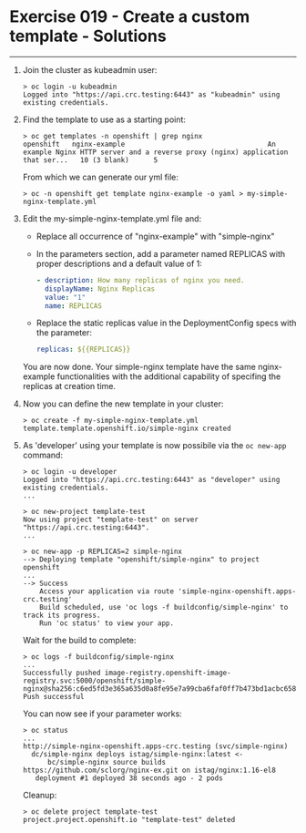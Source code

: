 # Exercise 019 - Create a custom template - Solutions

---

1. Join the cluster as kubeadmin user:

   ```console
   > oc login -u kubeadmin
   Logged into "https://api.crc.testing:6443" as "kubeadmin" using existing credentials.
   ```

2. Find the template to use as a starting point:

   ```console
   > oc get templates -n openshift | grep nginx
   openshift   nginx-example                                   An example Nginx HTTP server and a reverse proxy (nginx) application that ser...   10 (3 blank)      5
   ```

   From which we can generate our yml file:

   ```console
   > oc -n openshift get template nginx-example -o yaml > my-simple-nginx-template.yml
   ```

3. Edit the my-simple-nginx-template.yml file and:

   - Replace all occurrence of "nginx-example" with "simple-nginx"
   - In the parameters section, add a parameter named REPLICAS with proper
     descriptions and a default value of 1:

     ```yaml
     - description: How many replicas of nginx you need.
       displayName: Nginx Replicas
       value: "1"
       name: REPLICAS
     ```

   - Replace the static replicas value in the DeploymentConfig specs with the
     parameter:

     ```yaml
     replicas: ${{REPLICAS}}
     ```

   You are now done. Your simple-nginx template have the same nginx-example
   functionalities with the additional capability of specifing the replicas at
   creation time.

4. Now you can define the new template in your cluster:

   ```console
   > oc create -f my-simple-nginx-template.yml
   template.template.openshift.io/simple-nginx created
   ```

5. As 'developer' using your template is now possibile via the ```oc new-app```
   command:

   ```console
   > oc login -u developer
   Logged into "https://api.crc.testing:6443" as "developer" using existing credentials.
   ...

   > oc new-project template-test
   Now using project "template-test" on server "https://api.crc.testing:6443".
   ...

   > oc new-app -p REPLICAS=2 simple-nginx
   --> Deploying template "openshift/simple-nginx" to project openshift
   ...
   --> Success
       Access your application via route 'simple-nginx-openshift.apps-crc.testing'
       Build scheduled, use 'oc logs -f buildconfig/simple-nginx' to track its progress.
       Run 'oc status' to view your app.
   ```

   Wait for the build to complete:

   ```console
   > oc logs -f buildconfig/simple-nginx
   ...
   Successfully pushed image-registry.openshift-image-registry.svc:5000/openshift/simple-nginx@sha256:c6ed5fd3e365a635d0a8fe95e7a99cba6faf0ff7b473bd1acbc6587f8e07e0b3
   Push successful
   ```

   You can now see if your parameter works:

   ```console
   > oc status
   ...
   http://simple-nginx-openshift.apps-crc.testing (svc/simple-nginx)
     dc/simple-nginx deploys istag/simple-nginx:latest <-
         bc/simple-nginx source builds https://github.com/sclorg/nginx-ex.git on istag/nginx:1.16-el8
   	  deployment #1 deployed 38 seconds ago - 2 pods
   ```

   Cleanup:

   ```console
   > oc delete project template-test
   project.project.openshift.io "template-test" deleted
   ```
